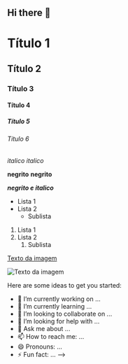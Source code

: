 ## Hi there 👋

<!-- Cabeçalhos -->

# Título 1
## Título 2
### Título 3
#### Título 4
##### Título 5
###### Título 6


*italico* _italico_ 

**negrito** __negrito__

___negrito e italico___

- Lista 1
- Lista 2
    - Sublista
    
1. Lista 1
2. Lista 2
    1. Sublista

[Texto da imagem](https://github.com/kitsunebishi/Wallpapers/blob/main/images/00000.png)


![Texto da imagem](https://github.com/kitsunebishi/Wallpapers/blob/main/images/00000.png)

Here are some ideas to get you started:

- 🔭 I’m currently working on ...
- 🌱 I’m currently learning ...
- 👯 I’m looking to collaborate on ...
- 🤔 I’m looking for help with ...
- 💬 Ask me about ...
- 📫 How to reach me: ...
- 😄 Pronouns: ...
- ⚡ Fun fact: ...
-->

